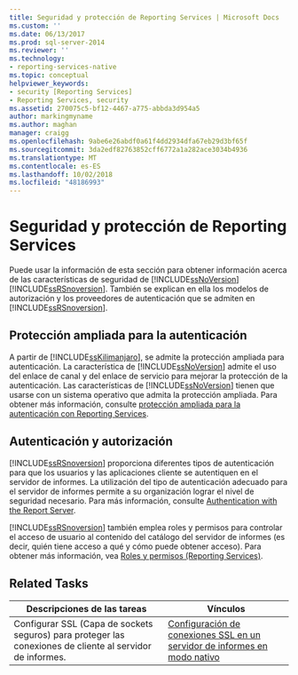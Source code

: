 ```yaml
---
title: Seguridad y protección de Reporting Services | Microsoft Docs
ms.custom: ''
ms.date: 06/13/2017
ms.prod: sql-server-2014
ms.reviewer: ''
ms.technology:
- reporting-services-native
ms.topic: conceptual
helpviewer_keywords:
- security [Reporting Services]
- Reporting Services, security
ms.assetid: 270075c5-bf12-4467-a775-abbda3d954a5
author: markingmyname
ms.author: maghan
manager: craigg
ms.openlocfilehash: 9abe6e26abdf0a61f4dd2934dfa67eb29d3bf65f
ms.sourcegitcommit: 3da2edf82763852cff6772a1a282ace3034b4936
ms.translationtype: MT
ms.contentlocale: es-ES
ms.lasthandoff: 10/02/2018
ms.locfileid: "48186993"
---
```

# <a name="reporting-services-security-and-protection"></a>Seguridad y protección de Reporting Services
  Puede usar la información de esta sección para obtener información acerca de las características de seguridad de [!INCLUDE[ssNoVersion](../../includes/ssnoversion-md.md)][!INCLUDE[ssRSnoversion](../../includes/ssrsnoversion-md.md)]. También se explican en ella los modelos de autorización y los proveedores de autenticación que se admiten en [!INCLUDE[ssRSnoversion](../../includes/ssrsnoversion-md.md)].  
  
## <a name="extended-protection-for-authentication"></a>Protección ampliada para la autenticación  
 A partir de [!INCLUDE[ssKilimanjaro](../../includes/sskilimanjaro-md.md)], se admite la protección ampliada para autenticación. La característica de [!INCLUDE[ssNoVersion](../../includes/ssnoversion-md.md)] admite el uso del enlace de canal y del enlace de servicio para mejorar la protección de la autenticación. Las características de [!INCLUDE[ssNoVersion](../../includes/ssnoversion-md.md)] tienen que usarse con un sistema operativo que admita la protección ampliada. Para obtener más información, consulte [protección ampliada para la autenticación con Reporting Services](extended-protection-for-authentication-with-reporting-services.md).  
  
## <a name="authentication-and-authorization"></a>Autenticación y autorización  
 [!INCLUDE[ssRSnoversion](../../includes/ssrsnoversion-md.md)] proporciona diferentes tipos de autenticación para que los usuarios y las aplicaciones cliente se autentiquen en el servidor de informes. La utilización del tipo de autenticación adecuado para el servidor de informes permite a su organización lograr el nivel de seguridad necesario. Para más información, consulte [Authentication with the Report Server](authentication-with-the-report-server.md).  
  
 [!INCLUDE[ssRSnoversion](../../includes/ssrsnoversion-md.md)] también emplea roles y permisos para controlar el acceso de usuario al contenido del catálogo del servidor de informes (es decir, quién tiene acceso a qué y cómo puede obtener acceso). Para obtener más información, vea [Roles y permisos &#40;Reporting Services&#41;](roles-and-permissions-reporting-services.md).  
  
## <a name="related-tasks"></a>Related Tasks  
  
|Descripciones de las tareas|Vínculos|  
|-----------------------|-----------|  
|Configurar SSL (Capa de sockets seguros) para proteger las conexiones de cliente al servidor de informes.|[Configuración de conexiones SSL en un servidor de informes en modo nativo](configure-ssl-connections-on-a-native-mode-report-server.md)|  
  
  
